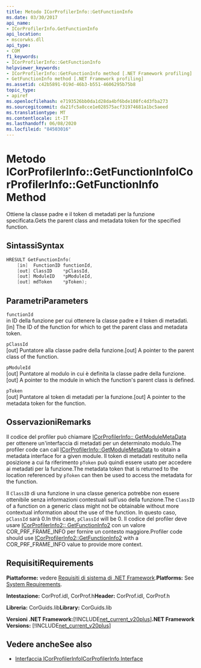 ```yaml
---
title: Metodo ICorProfilerInfo::GetFunctionInfo
ms.date: 03/30/2017
api_name:
- ICorProfilerInfo.GetFunctionInfo
api_location:
- mscorwks.dll
api_type:
- COM
f1_keywords:
- ICorProfilerInfo::GetFunctionInfo
helpviewer_keywords:
- ICorProfilerInfo::GetFunctionInfo method [.NET Framework profiling]
- GetFunctionInfo method [.NET Framework profiling]
ms.assetid: c42b5891-019d-46b3-b551-4606295b75b8
topic_type:
- apiref
ms.openlocfilehash: e7193526bb0da1d28da4bf6bde108fc4d3fba273
ms.sourcegitcommit: da21fc5a8cce1e028575acf31974681a1bc5aeed
ms.translationtype: MT
ms.contentlocale: it-IT
ms.lasthandoff: 06/08/2020
ms.locfileid: "84503016"
---
```

# <a name="icorprofilerinfogetfunctioninfo-method"></a><span data-ttu-id="d4939-102">Metodo ICorProfilerInfo::GetFunctionInfo</span><span class="sxs-lookup"><span data-stu-id="d4939-102">ICorProfilerInfo::GetFunctionInfo Method</span></span>
<span data-ttu-id="d4939-103">Ottiene la classe padre e il token di metadati per la funzione specificata.</span><span class="sxs-lookup"><span data-stu-id="d4939-103">Gets the parent class and metadata token for the specified function.</span></span>  
  
## <a name="syntax"></a><span data-ttu-id="d4939-104">Sintassi</span><span class="sxs-lookup"><span data-stu-id="d4939-104">Syntax</span></span>  
  
```cpp  
HRESULT GetFunctionInfo(  
    [in]  FunctionID functionId,  
    [out] ClassID    *pClassId,  
    [out] ModuleID   *pModuleId,  
    [out] mdToken    *pToken);  
```  
  
## <a name="parameters"></a><span data-ttu-id="d4939-105">Parametri</span><span class="sxs-lookup"><span data-stu-id="d4939-105">Parameters</span></span>  
 `functionId`  
 <span data-ttu-id="d4939-106">in ID della funzione per cui ottenere la classe padre e il token di metadati.</span><span class="sxs-lookup"><span data-stu-id="d4939-106">[in] The ID of the function for which to get the parent class and metadata token.</span></span>  
  
 `pClassId`  
 <span data-ttu-id="d4939-107">[out] Puntatore alla classe padre della funzione.</span><span class="sxs-lookup"><span data-stu-id="d4939-107">[out] A pointer to the parent class of the function.</span></span>  
  
 `pModuleId`  
 <span data-ttu-id="d4939-108">[out] Puntatore al modulo in cui è definita la classe padre della funzione.</span><span class="sxs-lookup"><span data-stu-id="d4939-108">[out] A pointer to the module in which the function's parent class is defined.</span></span>  
  
 `pToken`  
 <span data-ttu-id="d4939-109">[out] Puntatore al token di metadati per la funzione.</span><span class="sxs-lookup"><span data-stu-id="d4939-109">[out] A pointer to the metadata token for the function.</span></span>  
  
## <a name="remarks"></a><span data-ttu-id="d4939-110">Osservazioni</span><span class="sxs-lookup"><span data-stu-id="d4939-110">Remarks</span></span>  
 <span data-ttu-id="d4939-111">Il codice del profiler può chiamare [ICorProfilerInfo:: GetModuleMetaData](icorprofilerinfo-getmodulemetadata-method.md) per ottenere un'interfaccia di metadati per un determinato modulo.</span><span class="sxs-lookup"><span data-stu-id="d4939-111">The profiler code can call [ICorProfilerInfo::GetModuleMetaData](icorprofilerinfo-getmodulemetadata-method.md) to obtain a metadata interface for a given module.</span></span> <span data-ttu-id="d4939-112">Il token di metadati restituito nella posizione a cui fa riferimento `pToken` può quindi essere usato per accedere ai metadati per la funzione.</span><span class="sxs-lookup"><span data-stu-id="d4939-112">The metadata token that is returned to the location referenced by `pToken` can then be used to access the metadata for the function.</span></span>  
  
 <span data-ttu-id="d4939-113">Il `ClassID` di una funzione in una classe generica potrebbe non essere ottenibile senza informazioni contestuali sull'uso della funzione.</span><span class="sxs-lookup"><span data-stu-id="d4939-113">The `ClassID` of a function on a generic class might not be obtainable without more contextual information about the use of the function.</span></span> <span data-ttu-id="d4939-114">In questo caso, `pClassId` sarà 0.</span><span class="sxs-lookup"><span data-stu-id="d4939-114">In this case, `pClassId` will be 0.</span></span> <span data-ttu-id="d4939-115">Il codice del profiler deve usare [ICorProfilerInfo2:: GetFunctionInfo2](icorprofilerinfo2-getfunctioninfo2-method.md) con un valore COR_PRF_FRAME_INFO per fornire un contesto maggiore.</span><span class="sxs-lookup"><span data-stu-id="d4939-115">Profiler code should use [ICorProfilerInfo2::GetFunctionInfo2](icorprofilerinfo2-getfunctioninfo2-method.md) with a COR_PRF_FRAME_INFO value to provide more context.</span></span>  
  
## <a name="requirements"></a><span data-ttu-id="d4939-116">Requisiti</span><span class="sxs-lookup"><span data-stu-id="d4939-116">Requirements</span></span>  
 <span data-ttu-id="d4939-117">**Piattaforme:** vedere [Requisiti di sistema di .NET Framework](../../get-started/system-requirements.md).</span><span class="sxs-lookup"><span data-stu-id="d4939-117">**Platforms:** See [System Requirements](../../get-started/system-requirements.md).</span></span>  
  
 <span data-ttu-id="d4939-118">**Intestazione:** CorProf.idl, CorProf.h</span><span class="sxs-lookup"><span data-stu-id="d4939-118">**Header:** CorProf.idl, CorProf.h</span></span>  
  
 <span data-ttu-id="d4939-119">**Libreria:** CorGuids.lib</span><span class="sxs-lookup"><span data-stu-id="d4939-119">**Library:** CorGuids.lib</span></span>  
  
 <span data-ttu-id="d4939-120">**Versioni .NET Framework:**[!INCLUDE[net_current_v20plus](../../../../includes/net-current-v20plus-md.md)]</span><span class="sxs-lookup"><span data-stu-id="d4939-120">**.NET Framework Versions:** [!INCLUDE[net_current_v20plus](../../../../includes/net-current-v20plus-md.md)]</span></span>  
  
## <a name="see-also"></a><span data-ttu-id="d4939-121">Vedere anche</span><span class="sxs-lookup"><span data-stu-id="d4939-121">See also</span></span>

- [<span data-ttu-id="d4939-122">Interfaccia ICorProfilerInfo</span><span class="sxs-lookup"><span data-stu-id="d4939-122">ICorProfilerInfo Interface</span></span>](icorprofilerinfo-interface.md)
